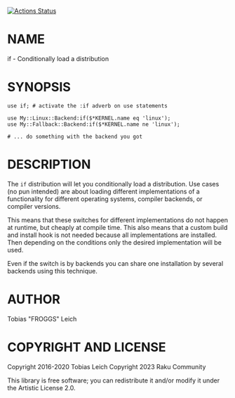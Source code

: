 [![Actions Status](https://github.com/raku-community-modules/if/actions/workflows/test.yml/badge.svg)](https://github.com/raku-community-modules/if/actions)

NAME
====

if - Conditionally load a distribution

SYNOPSIS
========

    use if; # activate the :if adverb on use statements

    use My::Linux::Backend:if($*KERNEL.name eq 'linux');
    use My::Fallback::Backend:if($*KERNEL.name ne 'linux');

    # ... do something with the backend you got

DESCRIPTION
===========

The `if` distribution will let you conditionally load a distribution. Use cases (no pun intended) are about loading different implementations of a functionality for different operating systems, compiler backends, or compiler versions.

This means that these switches for different implementations do not happen at runtime, but cheaply at compile time. This also means that a custom build and install hook is not needed because all implementations are installed. Then depending on the conditions only the desired implementation will be used.

Even if the switch is by backends you can share one installation by several backends using this technique.

AUTHOR
======

Tobias "FROGGS" Leich

COPYRIGHT AND LICENSE
=====================

Copyright 2016-2020 Tobias Leich Copyright 2023 Raku Community

This library is free software; you can redistribute it and/or modify it under the Artistic License 2.0.


